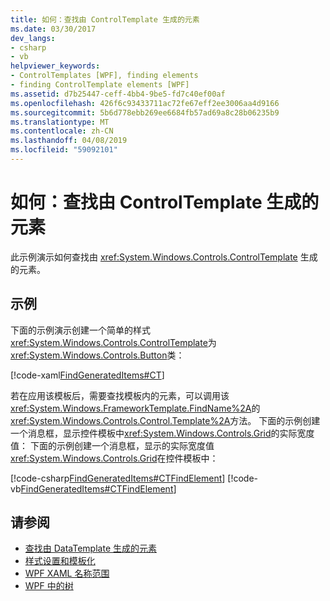 ```yaml
---
title: 如何：查找由 ControlTemplate 生成的元素
ms.date: 03/30/2017
dev_langs:
- csharp
- vb
helpviewer_keywords:
- ControlTemplates [WPF], finding elements
- finding ControlTemplate elements [WPF]
ms.assetid: d7b25447-ceff-4bb4-9be5-fd7c40ef00af
ms.openlocfilehash: 426f6c93433711ac72fe67eff2ee3006aa4d9166
ms.sourcegitcommit: 5b6d778ebb269ee6684fb57ad69a8c28b06235b9
ms.translationtype: MT
ms.contentlocale: zh-CN
ms.lasthandoff: 04/08/2019
ms.locfileid: "59092101"
---
```

# <a name="how-to-find-controltemplate-generated-elements"></a>如何：查找由 ControlTemplate 生成的元素
此示例演示如何查找由 <xref:System.Windows.Controls.ControlTemplate> 生成的元素。  
  
## <a name="example"></a>示例  
 下面的示例演示创建一个简单的样式<xref:System.Windows.Controls.ControlTemplate>为<xref:System.Windows.Controls.Button>类：  
  
 [!code-xaml[FindGeneratedItems#CT](~/samples/snippets/csharp/VS_Snippets_Wpf/FindGeneratedItems/CSharp/Window1.xaml#ct)]  
  
 若在应用该模板后，需要查找模板内的元素，可以调用该<xref:System.Windows.FrameworkTemplate.FindName%2A>的<xref:System.Windows.Controls.Control.Template%2A>方法。 下面的示例创建一个消息框，显示控件模板中<xref:System.Windows.Controls.Grid>的实际宽度值：  下面的示例创建一个消息框，显示的实际宽度值<xref:System.Windows.Controls.Grid>在控件模板中：  
  
 [!code-csharp[FindGeneratedItems#CTFindElement](~/samples/snippets/csharp/VS_Snippets_Wpf/FindGeneratedItems/CSharp/Window1.xaml.cs#ctfindelement)]
 [!code-vb[FindGeneratedItems#CTFindElement](~/samples/snippets/visualbasic/VS_Snippets_Wpf/FindGeneratedItems/VisualBasic/Window1.xaml.vb#ctfindelement)]  
  
## <a name="see-also"></a>请参阅

- [查找由 DataTemplate 生成的元素](../data/how-to-find-datatemplate-generated-elements.md)
- [样式设置和模板化](styling-and-templating.md)
- [WPF XAML 名称范围](../advanced/wpf-xaml-namescopes.md)
- [WPF 中的树](../advanced/trees-in-wpf.md)
